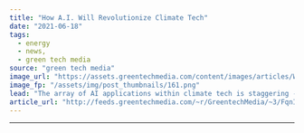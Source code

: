 ```yaml
---
title: "How A.I. Will Revolutionize Climate Tech"
date: "2021-06-18"
tags: 
  - energy
  - news,
  - green tech media
source: "green tech media"
image_url: "https://assets.greentechmedia.com/content/images/articles/Wind_blade_inspection_robot_XL_Sandia.jpg"
image_fp: "/assets/img/post_thumbnails/161.png"
lead: "The array of AI applications within climate tech is staggering -- and rapidly expanding. There are lots of exciting point solutions, but there’s no clear example of AI directly and meaningfully reducing GHG emissions on a global scale. Yet. Last year ..."
article_url: "http://feeds.greentechmedia.com/~r/GreentechMedia/~3/FqnIbDGrAmQ/how-a.i-will-revolutionize-climate-tech"
---
```


---
